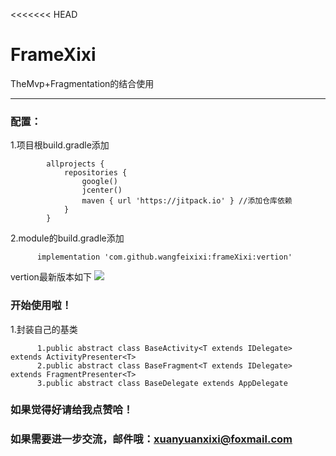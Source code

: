 <<<<<<< HEAD
# FrameXixi

  TheMvp+Fragmentation的结合使用


******

### 配置： 

1.项目根build.gradle添加

            allprojects {
                repositories {
                    google()
                    jcenter()
                    maven { url 'https://jitpack.io' } //添加仓库依赖
                }
            }
2.module的build.gradle添加

          implementation 'com.github.wangfeixixi:frameXixi:vertion'
		  
vertion最新版本如下
[![](https://jitpack.io/v/wangfeixixi/LogXixi.svg)](https://jitpack.io/#wangfeixixi/LogXixi)

	  
### 开始使用啦！

1.封装自己的基类

    	  1.public abstract class BaseActivity<T extends IDelegate> extends ActivityPresenter<T>
    	  2.public abstract class BaseFragment<T extends IDelegate> extends FragmentPresenter<T> 
    	  3.public abstract class BaseDelegate extends AppDelegate 


### 如果觉得好请给我点赞哈！
### 如果需要进一步交流，邮件哦：xuanyuanxixi@foxmail.com